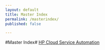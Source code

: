 ```yaml
---
layout: default
title: Master Index
permalink: /masterindex/
published: false

---
```

<!--UNDER REVISION-->
#Master Index#
[HP Cloud Service Automation](/automation/)
<!--
[Connect on the HP Cloud Community Forum](/cloudos/forum/)
[Cloud OS Development](/cloudos/develop/)
[API Quick Start - Introduction](/cloudos/develop/quickstart-intro/)
[Use Case 1: Define &amp; Provision a Topology](/cloudos/develop/quickstart-usecase1/)
[Use Case 2: Deprovision a Topology](/cloudos/develop/quickstart-usecase2/)
[Use Case 3: Title To Be Supplied](/cloudos/develop/quickstart-usecase3/)
[HP Cloud OS Documentation Home](/cloudos/)
[Set Admin Node Prerequisites (Required)](/cloudos/install/admin-node-prerequisites/)
[Advanced Cloud Setup](/cloudos/install/advanced-cloud-setup/)
[Before You Install](/cloudos/install/before-you-install/)
[Complete Admin Node Installation (Required)](/cloudos/install/complete-admin-node-installation/)
[Create a Cloud](/cloudos/install/create-cloud/)
[Customize Network Connections (Optional)](/cloudos/install/customize-network-connections/)
[Customize Network Settings (Required)](/cloudos/install/customize-network-settings/)
[Customize Server Types (Optional)](/cloudos/install/customize-server-types/)
[Deploy Swift](/cloudos/install/deploy-swift/)
[Install Hot Fixes](/cloudos/install/hot-fixes/)
[Install Modules Reference](/cloudos/install/install-modules-reference/)
[Launch the Administration Dashboard](/cloudos/install/launch-admin-dashboard/)
[Check the HP Cloud OS License](/cloudos/install/license/)
[Install &amp; Configure Your Cloud](/cloudos/install/)
[Installation Overview](/cloudos/install/overview/)
[Setup Swift Storage Network (Optional)](/cloudos/install/setup-swift/)
[Updates and Extensions](/cloudos/install/updates-and-extensions/)
[Before You Begin with the Administration Dashboard Help](/cloudos/manage/administration-dashboard/before-you-begin/)
[Getting Started with the Administration Dashboard](/cloudos/manage/administration-dashboard/getting-started/)
[HP Cloud OS Administration Dashboard Help](/cloudos/manage/administration-dashboard/)
[Administration Dashboard Tasks by Role](/cloudos/manage/administration-dashboard/tasks-by-role/)
[Administration Dashboard Tasks by Tab](/cloudos/manage/administration-dashboard/tasks-by-tab/)
[Topology Designs](/cloudos/manage/administration-dashboard/topology-designs/)
[Welcome to the HP Cloud OS Administration Dashboard](/cloudos/manage/administration-dashboard/welcome/)
[Manage your Cloud](/cloudos/manage/)
[Operational Dashboard: Cloud Tab](/cloudos/manage/operational-dashboard/cloud-tab/)
[Operational Dashboard: Environment Tab](/cloudos/manage/operational-dashboard/environment-tab/)
[How the Operational Dashboard Works](/cloudos/manage/operational-dashboard/how-opdash-works/)
[HP Cloud OS Operational Dashboard Help](/cloudos/manage/operational-dashboard/)
[Operational Dashboard: Settings Tab](/cloudos/manage/operational-dashboard/settings-tab/)
[HP Cloud OS Troubleshooting](/cloudos/manage/troubleshooting/)
[HP Cloud OS Utilities](/cloudos/manage/utilities/)
[OpenStack Links](/cloudos/openstack/)
[HP Cloud OS Open Source and Third-Party Software License Agreements](/cloudos/os-3rd-party-license-agreements/)
[Introduction to Cloud Types](/cloudos/prepare/cloudtypes/)
[HP Cloud OS FAQs](/cloudos/prepare/faqs/)
[HP Cloud OS Glossary](/cloudos/prepare/glossary/)
[HP Cloud OS - Get Started](/cloudos/prepare/)
[HP Cloud OS Technical Overview](/cloudos/prepare/overview/)
[HP Cloud OS Release Notes](/cloudos/prepare/releasenotes/)
[HP Cloud OS Support Matrix for Hardware and Software](/cloudos/prepare/supportmatrix/)
[HP Cloud OS Video Tutorials](/cloudos/prepare/videos/)
[Getting Started with HP Cloud OS Compute Service](/cloudos/services/compute/getting-started/)
[How To's with the HP Cloud OS Compute Service](/cloudos/services/compute/howto/)
[HP Cloud OS Compute Service Overview](/cloudos/services/compute/overview/)
[Getting Started with HP Cloud OS Eve Service](/cloudos/services/eve/getting-started/)
[HP Cloud OS Eve Service Overview](/cloudos/services/eve/overview/)
[Getting Started with HP Cloud OS Focus Service](/cloudos/services/focus/getting-started/)
[HP Cloud OS Focus Service Overview](/cloudos/services/focus/overview/)
[Getting Started with HP Cloud OS Identity Service](/cloudos/services/identity/getting-started/)
[How To's with the Identity Service HP Cloud OS Identity Service](/cloudos/services/identity/howto/)
[HP Cloud OS Identity Service Overview](/cloudos/services/identity/overview/)
[Getting Started with HP Cloud OS Image Service](/cloudos/services/imaging/getting-started/)
[How To's with the Network Service HP Cloud OS Imaging Service](/cloudos/services/imaging/howto/)
[HP Cloud OS Image Service Overview](/cloudos/services/imaging/overview/)
[Getting Started with HP Cloud OS Networking Service](/cloudos/services/networking/getting-started/)
[How To's with the Network Service HP Cloud OS Networking Service](/cloudos/services/networking/howto/)
[HP Cloud OS Networking Service Overview](/cloudos/services/networking/overview/)
[Getting Started with HP Cloud OS Object Storage Service](/cloudos/services/object/getting-started/)
[How To's with the HP Cloud OS Object Service](/cloudos/services/object/howto/)
[HP Cloud OS Object Storage Service Overview](/cloudos/services/object/overview/)
[HP Cloud OS Services Overview](/cloudos/services/overview/)
[Getting Started with HP Cloud OS Peer Service](/cloudos/services/peer/getting-started/)
[HP Cloud OS Peer Service Overview](/cloudos/services/peer/overview/)
[Getting Started with HP Cloud OS Telemetry and Reporting Service](/cloudos/services/reporting/getting-started/)
[How To's with the HP Cloud OS Telemetry and Reporting Service](/cloudos/services/reporting/howto/)
[HP Cloud OS Telemetry and Reporting Service Overview](/cloudos/services/reporting/overview/)
[Getting Started with HP Cloud OS Volume Service](/cloudos/services/volume/getting-started/)
[How To's with the Network Service HP Cloud OS Volume Service](/cloudos/services/volume/howto/)
[HP Cloud OS Volume Service Overview](/cloudos/services/volume/overview/)
[HP Cloud OS Value-Add Services](/cloudos/api/services/)
[HP Cloud OS Site Index](/cloudos/siteindex/)
[Test Accordion Script](/cloudos/testjs/)
[HP Helion OpenStack&reg; Open Source and Third-Party Software License Agreements](/helion/openstack/3rd-party-license-agreements/)
[HP Helion OpenStack Edition: VSA Support](/helion/openstack/install/vsa/overview/)
[HP Helion OpenStack&#174; Edition: VSA Support](/helion/openstack/backup.restore/)
[How to use the HP Helion OpenStack&#174; Dashboards](/helion/openstack/dashboard/how-works/)
[HP Helion OpenStack&#174; Log In](/helion/openstack/dashboard/login/)
[HP Helion OpenStack&#174;: Community Software License Terms](/helion/openstack/eula/)
[HP Helion OpenStack&#174; FAQ](/helion/openstack/faq/)
[HP Helion OpenStack&#174; Glossary](/helion/openstack/glossary/)
[HP Helion OpenStack&#174; Documentation Home](/helion/openstack/)
[HP Helion OpenStack&#174; Edition: HP StoreServ (3PAR) Support](/helion/openstack/install/3par/)
[HP Helion OpenStack: Add and Remove Nodes](/helion/openstack/install/add/nodes/)
[HP Helion OpenStack&#174;: DNSaaS Installation and Configuration](/helion/openstack/install/dnsaas/)
[HP Helion OpenStack: Creating an Environment Variables File for Installation](/helion/openstack/install/envars/)
[HP Helion OpenStack&#174; Edition: Deploy vCenter ESX compute proxy](/helion/openstack/install/esx/proxy/)
[HP Helion OpenStack: Installing and Configuring the ESX Hypervisor](/helion/openstack/install/esx/)
[HP Helion OpenStack: Installation and Configuration](/helion/openstack/install/kvm/)
[HP Helion OpenStack: Intergrating LDAP](/helion/openstack/install/ldap/)
[HP Helion OpenStack&#174; Edition: VSA Support](/helion/openstack/install/ntp/)
[HP Helion OpenStack&#174; Installation and Configuration](/helion/openstack/install/overview/)
[HP Helion OpenStack&#174;: Installation and Configuration](/helion/openstack/install/ovsvapp/)
[HP Helion OpenStack&#174; Installation Prerequisites](/helion/openstack/install/prereqs/)
[HP Helion OpenStack&#174; Configuring your Helion network securely](/helion/openstack/install/security/)
[HP Helion OpenStack&#174; Support Matrix](/helion/openstack/support-matrix/)
[HP Helion OpenStack&#174;: Installing Overcloud Controllers on Virtual Machines](/helion/openstack/install/hybrid/)
[HP Helion OpenStack&#174;: Enabling the VLAN Provider Network](/helion/openstack/install/enable/vlan/)
[HP Helion OpenStack&#174; Edition: VSA Support](/helion/openstack/install/vsa/)
[HP Helion OpenStack&#174; Release Notes](/helion/openstack/install/linux/arch/)
[HP Helion OpenStack&#174; Enabling Name Resolution from Tenant VMs in the Overcloud](/helion/openstack/name-resolution/)
[HP Helion OpenStack&#174; Documentation Home](/helion/openstack/maskedIP/)
[HP Helion OpenStack&#174; Related OpenStack Documentation](/helion/openstack/related-links/)
[HP Helion OpenStack&#174; Release Notes](/helion/openstack/release-notes/GA/)
[HP Helion OpenStack&#174; Release Notes](/helion/openstack/release-notes/101/)
[HP Helion OpenStack&#174; Edition: Manage Storage](/helion/openstack/sirius/cli/workflow/)
[HP Helion OpenStack&#174; Installation and Configuration](/helion/openstack/sirius-cli/)
[HP Helion OpenStack&#174; Site Index](/helion/openstack/siteindex/)
[HP Helion OpenStack&#174;: Technical Overview](/helion/openstack/technical-overview/)
[HP Helion OpenStack&#174; Orchestration High Availability Service Overview](/helion/openstack/services/troubleshooting/)
[Undercloud Dashboard: Settings Tab](/helion/openstack/undercloud/admin/settings/)
[HP Helion OpenStack&#174;: Updates and Extension](/helion/openstack/undercloud/admin/updates-and-extension/)
[HP Helion OpenStack&#174; Command Line Interface- EON](/helion/openstack/undercloud/eon/cli/)
[HP Helion OpenStack&#174; Installation and Configuration](/helion/openstack/undercloud/horizon/overview/)
[HP Helion OpenStack: Working with ESX Clusters](/helion/openstack/undercloud/oc/config/esx/)
[HP Helion OpenStack&#174; Edition: Manage Storage](/helion/openstack/undercloud/oc/config/storeserv/)
[HP Helion OpenStack&#174; Edition: Manage Storage](/helion/openstack/undercloud/oc/config/storevirtual/)
[HP Helion OpenStack&#174; Edition: Manage Overcloud COnfiguration](/helion/openstack/undercloud/oc/config/)
[HP Helion OpenStack&reg;: Virtual Environments](/helion/openstack/undercloud/resource/esx/)
[HP Helion OpenStack: Compute Service](/helion/openstack/undercloud/resource/esx/compute/)
[HP Helion OpenStack&#174; Manage Resources](/helion/openstack/undercloud/manage/resources/overview/)
[HP Helion OpenStack&#174; Edition: Manage Storage](/helion/openstack/undercloud/manage/resources/storage/)
[HP Helion OpenStack&#174; Edition: Manage Storage](/helion/openstack/undercloud/storage/storeserv/)
[HP Helion OpenStack&#174; Edition: Manage Storage](/helion/openstack/undercloud/storage/storevirtual/)
[HP Helion OpenStack&#174; Updating the Development-Platform Services](/helion/openstack/update/devplat/101/)
[HP Helion OpenStack&#174; Monitoring the Update](/helion/openstack/update/monitor/101/)
[HP Helion OpenStack&#174; Release Notes](/helion/openstack/update/download/101/)
[HP Helion OpenStack&#174; Updating the Overcloud](/helion/openstack/update/overcloud/101/)
[HP Helion OpenStack&#174; Release Notes](/helion/openstack/update/prereqs/101/)
[HP Helion OpenStack&#174; Release Notes](/helion/openstack/update/seed/101/)
[HP Helion OpenStack&#174; Updating the Undercloud](/helion/openstack/update/undercloud/101/)
[HP Helion OpenStack&#174; Orchestration High Availability Service Overview](/helion/openstack/high-availability/)
[HP Helion OpenStack&#174; Compute Service Overview](/helion/openstack/services/compute/overview/)
[HP Helion OpenStack&#174; DNS as a Service Overview](/helion/openstack/services/dns/overview/)
[HP Helion OpenStack&#174; Orchestration High Availability Service Overview](/helion/openstack/services/dvr/overview/)
[HP Helion OpenStack&#174; EON Overview](/helion/openstack/services/eon/overview/)
[HP Helion OpenStack&#174; Service Overview](/helion/openstack/services/eve/overview/)
[HP Helion OpenStack&#174; Focus Service Overview](/helion/openstack/services/focus/overview/)
[HP Helion OpenStack&#174; Horizon Service Overview](/helion/openstack/services/horizon/overview/)
[HP Helion OpenStack&#174; Identity Service Overview](/helion/openstack/services/identity/overview/)
[HP Helion OpenStack&#174; Image Operation Service Overview](/helion/openstack/services/imaging/overview/)
[HP Helion OpenStack&#174; Ironic Service Overview](/helion/openstack/services/ironic/overview/)
[HP Helion OpenStack&#174; Networking Service Overview](/helion/openstack/services/networking/overview/)
[HP Helion OpenStack&#174; Object Operations Service Overview](/helion/openstack/services/object/overview/)
[HP Helion OpenStack&#174; Pyringos](/helion/openstack/GA1/services/object/pyringos/)
[HP Helion OpenStack&#174; Orchestration Service Overview](/helion/openstack/services/orchestration/overview/)
[HP Helion OpenStack&#174; Services Overview](/helion/openstack/services/overview/)
[HP Helion OpenStack&#174; Telemetry and Reporting Service Overview](/helion/openstack/services/reporting/overview/)
[HP Helion OpenStack&#174; Object Operations Service Overview](/helion/openstack/services/object/overview/scale-out-swift/)
[HP Helion OpenStack&#174; Accessing the Sherpa UI](/helion/openstack/services/sherpa/accessing/)
[HP Helion OpenStack&#174; Compute Sherpa Overview](/helion/openstack/services/sherpa/overview/)
[HP Helion OpenStack&#174; Sirius Service Overview](/helion/openstack/services/sirius/overview/)
[HP Helion OpenStack&#174; Add Disk to Account and Container Ring](/helion/openstack/services/swift/deployment/add-disk-account-container/)
[HP Helion OpenStack&#174; Add Disk to scale-out Object Ring](/helion/openstack/services/swift/deployment/add-disk-scale-out/)
[HP Helion OpenStack&#174; Add Disk to Starter Object Ring](/helion/openstack/services/swift/deployment/add-disk-starter/)
[HP Helion OpenStack&#174; Object Operations Service Overview](/helion/openstack/services/swift/deployment/add-disk-object-node/)
[HP Helion OpenStack&#174; Add New Proxy Node](/helion/openstack/services/swift/deployment/add-proxy-node/)
[HP Helion OpenStack&#174; Object Operations Service Overview](/helion/openstack/services/object/swift/expand-cluster/)
[HP Helion OpenStack&#174; Object Operations Service Overview](/helion/openstack/services/object/swift/health-check/)
[HP Helion OpenStack&#174; Monitor-Replica Status](/helion/openstack/services/object/swift/replica-status/)
[HP Helion OpenStack&#174; Monitor Swift Cluster](/helion/openstack/services/object/swift/Monitor-cluster/)
[HP Helion OpenStack&#174; Monitor Disk Usage](/helion/openstack/services/object/swift/Monitor-disk/)
[HP Helion OpenStack&#174; Object Operations Service Overview](/helion/openstack/services/swift/provision-nodes/)
[HP Helion OpenStack&#174; Object Operations Service Overview](/helion/openstack/services/swift/deployment/remove-existing-disk/)
[HP Helion OpenStack&#174; Object Operations Service Overview](/helion/openstack/services/swift/deployment/remove-proxy-node/)
[HP Helion OpenStack&#174; Object Operations Service Overview](/helion/openstack/services/swift/deployment/remove-scale-out-object-node/)
[HP Helion OpenStack&#174; Object Operations Service Overview](/helion/openstack/services/object/swift/shrink-cluster/)
[HP Helion OpenStack&#174; Deploy Scale-out Swift Node](/helion/openstack/services/swift/deployment-scale-out/)
[HP Helion OpenStack&#174; Object Operations Service Overview](/helion/openstack/services/swift/diagnosis-disk-health/hpssacli/)
[HP Helion OpenStack&#174; TripleO Service Overview](/helion/openstack/services/tripleo/overview/)
[HP Helion OpenStack&#174; Volume Operations Service Overview](/helion/openstack/services/volume/overview/)
[HP Helion OpenStack&reg; Community Open Source and Third-Party Software License Agreements](/helion/community/3rd-party-license-agreements/)
[HP Helion OpenStack&#174; Community Open Source and Third-Party Software License Agreements](/helion/community/community-3rd-party-license-agreements/old/)
[How to use the HP Helion OpenStack&#174; Dashboards](/helion/community/dashboard/how-works/)
[HP Helion OpenStack&#174; Log In](/helion/community/dashboard/login/)
[HP Helion OpenStack&#174; Community Software License Terms](/helion/community/eula/)
[HP Helion OpenStack&#174;: Community FAQ](/helion/community/faq/)
[HP Helion OpenStack&#174; Community Hardware and Software Requirements](/helion/community/hwsw-requirements/)
[HP Helion OpenStack&#174; Community Documentation Home](/helion/community/)
[HP Helion OpenStack&#174; Community Installation and Configuration](/helion/community/install-overview/)
[HP Helion OpenStack&#174; Community Baremetal Installation and Configuration](/helion/community/install/)
[HP Helion OpenStack&#174; Community Virtual Installation and Configuration](/helion/community/install-virtual/)
[HP Helion OpenStack&#174; Community Enabling name resolution from tenant VMs in the overcloud](/helion/community/name-resolution/)
[HP Helion OpenStack&#174; Community Network Architecture and Configuration](/helion/community/network-requirements/)
[HP Helion OpenStack&#174; Community Related Documentation](/helion/community/related-links/)
[HP Helion OpenStack&#174; Community Release Notes](/helion/community/release-notes/)
[How To's with the HP Helion OpenStack&#174; Community Compute Service](/cloudos/community/services/compute/howto/)
[HP Helion OpenStack&#174; Icinga Service](/helion/community/services/icinga/)
[HP Helion OpenStack&#174; Community Site Index](/helion/community/siteindex/)
[HP Helion OpenStack&reg; Community Issues and troubleshooting](/helion/community/troubleshooting/)
[HP Helion OpenStack&reg; Verifying your installation](/helion/community/verify/)
[Quick Start Developer Trial](/helion/devplatform/ALS-developer-trial-quick-start/)
[HP Helion Development Platform Documentation for Application Developers](/helion/devplatform/appdev/)
[Connecting the Database Service with ALS](/helion/devplatform/connectdatabase/)
[Working with the Database Service](/helion/devplatform/databaseservice/)
[Deploying the Application Lifecycle Service](/helion/devplatform/deploy/)
[Using the Eclipse Deployment Plugin](/helion/devplatform/eclipse/)
[HP Helion Development Platform Software License Terms ](/helion/devplatform/eula/)
[HP Helion Development Platform Documentation](/helion/devplatform/)
[HP Helion OpenStack Development Platform Installation](/helion/devplatform/install/)
[Helion Development Platform Installation and Configuration](/helion/devplatform/install/old)
[Working with the Marketplace](/helion/devplatform/marketplace/)
[HP Helion Development Platform Related Documentation](/helion/devplatform/related-topics/)
[HP Helion Development Platform Release Notes](/helion/devplatform/release-notes/)
[HP Helion Development Platform Documentation for IT Ops](/helion/devplatform/sysadmin/)
[Open Source and Third-Party Software License Agreements](/helion/devplatform/3rd-party-license-agreements/)
[Using the Messaging Service with ALS](/helion/devplatform/msgaas/als/)
[Using the Messaging Service](/helion/devplatform/messageservice/)
[HP Helion OpenStack Development Platform Installation](/helion/devplatform/install/commercial/)
[](/als/v1/admin/best-practices/)
[](/als/v1/admin/best-practices/logging-examples/)
[](/als/v1/admin/cluster/autoscaling/)
[](/als/v1/admin/cluster/cloud-init/)
[](/als/v1/admin/cluster/external-db/)
[](/als/v1/admin/cluster/harbor/)
[](/als/v1/admin/cluster/)
[](/als/v1/admin/console/app-store/)
[](/als/v1/admin/console/customize/)
[](/als/v1/admin/console/)
[](/als/v1/admin/)
[](/als/v1/admin/reference/add-service/)
[](/als/v1/admin/reference/architecture/)
[](/als/v1/admin/reference/glossary/)
[](/als/v1/admin/reference/groups/)
[](/als/v1/admin/reference/kato-ref/)
[](/als/v1/admin/reference/known-issues/)
[](/als/v1/admin/reference/troubleshoot/)
[](/als/v1/admin/server/aok/)
[](/als/v1/admin/server/configuration/)
[](/als/v1/admin/server/docker/)
[](/als/v1/admin/server/)
[](/als/v1/admin/server/logging/)
[](/als/v1/admin/server/operations/)
[](/als/v1/admin/server/router/)
[](/als/v1/admin/server/upgrade/)
[](/als/v1/index-2/)
[](/als/v1/)
[](/als/v1/user/client/)
[](/als/v1/user/console/)
[](/als/v1/user/deploy/app-debug/)
[](/als/v1/user/deploy/app-logs/)
[](/als/v1/user/deploy/buildpack/)
[](/als/v1/user/deploy/)
[](/als/v1/user/deploy/languages/clojure/)
[](/als/v1/user/deploy/languages/dotnet/)
[](/als/v1/user/deploy/languages/dotnet/authentication/)
[](/als/v1/user/deploy/languages/dotnet/getstarted/)
[](/als/v1/user/deploy/languages/dotnet/objectstore/)
[](/als/v1/user/deploy/languages/eclipse/)
[](/als/v1/user/deploy/languages/go/)
[](/als/v1/user/deploy/languages/java/frameworks)
[](/als/v1/user/deploy/languages/java/)
[](/als/v1/user/deploy/languages/java/authentication/)
[](/als/v1/user/deploy/languages/javascript/)
[](/als/v1/user/deploy/languages/javascript/authentication/)
[](/als/v1/user/deploy/languages/javascript/getstarted/)
[](/als/v1/user/deploy/languages/javascript/objectstore/)
[](/als/v1/user/deploy/languages/node/)
[](/als/v1/user/deploy/languages/perl/catalyst/)
[](/als/v1/user/deploy/languages/perl/cgiapppsgi/)
[](/als/v1/user/deploy/languages/perl/dancer/)
[](/als/v1/user/deploy/languages/perl/)
[](/als/v1/user/deploy/languages/perl/mason/)
[](/als/v1/user/deploy/languages/perl/mojo/)
[](/als/v1/user/deploy/languages/perl/perlcgi/)
[](/als/v1/user/deploy/languages/php/)
[](/als/v1/user/deploy/languages/php/authentication/)
[](/als/v1/user/deploy/languages/php/objectstore/)
[](/als/v1/user/deploy/languages/powershell/)
[](/als/v1/user/deploy/languages/python/django/)
[Developing In Python>](/als/v1/user/deploy/languages/python/)
[](/als/v1/user/deploy/languages/ruby/)
[](/als/v1/user/deploy/languages/ruby/getstarted/)
[](/als/v1/user/deploy/languages/ruby/objectstore/)
[](/als/v1/user/deploy/languages/ruby/compute/)
[](/als/v1/user/deploy/languages/ruby/connect/)
[](/als/v1/user/deploy/languages/ruby/install/)
[](/als/v1/user/deploy/manifestyml/)
[](/als/v1/user/deploy/newrelic/)
[](/als/v1/user/deploy/orgs-spaces/)
[](/als/v1/user/deploy/other-frameworks/)
[](/als/v1/user/deploy/stackatoyml/)
[](/als/v1/user/)
[](/als/v1/user/quick-start/)
[](/als/v1/user/reference/api/)
[Application Lifecycle Service Client Command Reference](/als/v1/user/reference/client-ref/)
[](/als/v1/user/reference/environment/)
[](/als/v1/user/reference/glossary/)
[](/als/v1/user/reference/troubleshoot/)
[](/als/v1/user/services/data-services/)
[](/als/v1/user/services/filesystem/)
[](/als/v1/user/services/memcached/)
[](/als/v1/user/services/port-service/)
[](/als/v1/user/services/user-provided/)
[HP Helion Development Platform Java Database Sample](/helion/devplatform/workbook/database/java/)
[HP Helion Development Platform Node Database Sample](/helion/devplatform/workbook/database/node/)
[HP Helion Development Platform PHP Database Sample](/helion/devplatform/workbook/database/php/)
[HP Helion Development Platform Java Hello World Sample](/helion/devplatform/workbook/helloworld/java/)
[HP Helion Development Platform Node Hello World Sample](/helion/devplatform/workbook/helloworld/node/)
[HP Helion Development Platform PHP Hello World Sample](/helion/devplatform/workbook/helloworld/php/)
[HP Helion Development Platform Java Messaging Sample](/helion/devplatform/workbook/messaging/java/)
[HP Helion Development Platform Node Messaging Sample](/helion/devplatform/workbook/messaging/node/)
[HP Helion Development Platform PHP Messaging Sample](/helion/devplatform/workbook/messaging/php/)
[Connect on the HP Cloud Community Forum](/cloudos/moonshot/community/)
[HP Cloud OS for Moonshot Development](/cloudos/moonshot/develop/)
[API Quick Start - Introduction](/cloudos/moonshot/develop/quickstart-intro/)
[HP Cloud OS for Moonshot](/cloudos/moonshot/)
[Set Admin Node Prerequisites](/cloudos/moonshot/install/admin-node-prerequisites/)
[Advanced Cloud Setup](/cloudos/moonshot/install/advanced-cloud-setup/)
[Important Tasks Before You Install](/cloudos/moonshot/install/before-you-install/)
[Complete Admin Node Installation](/cloudos/moonshot/install/complete-admin-node-installation/)
[Manage Nodes and Create a Cloud](/cloudos/moonshot/install/create-cloud/)
[Create Compute Regions](/cloudos/moonshot/install/create-compute-regions/)
[Customize Networks](/cloudos/moonshot/install/customize-networks/)
[Customize User Settings](/cloudos/moonshot/install/customize-user-settings/)
[Install Modules Reference](/cloudos/moonshot/install/install-modules-reference/)
[Launch Administration Dashboard for Post-Deployment Tasks](/cloudos/moonshot/install/launch-admin-dashboard/)
[Enter or Update your License Key](/cloudos/moonshot/install/license-poetic/)
[Enter or Update your License Key](/cloudos/moonshot/install/license/)
[Install &amp; Configure Your Cloud](/cloudos/moonshot/install/)
[Installation Overview](/cloudos/moonshot/install/overview/)
[Install and Set Up the Admin Node](/cloudos/moonshot/install/install-setup-admin-node/)
[View Updates and Extensions](/cloudos/moonshot/install/updates-and-extensions/)
[View Connection Settings](/cloudos/moonshot/install/view-connection-settings/)
[HP Cloud OS for Moonshot: Administration Dashboard](/cloudos/moonshot/manage/administration-dashboard/project-images/)
[HP Cloud OS for Moonshot: Administration Dashboard](/cloudos/moonshot/manage/administration-dashboard/project-instances/)
[HP Cloud OS for Moonshot: Administration Dashboard](/cloudos/moonshot/manage/administration-dashboard/manage-access-and-security/)
[Before You Begin with the Administration Dashboard Help](/cloudos/moonshot/manage/administration-dashboard/before-you-begin/)
[HP Cloud OS for Moonshot: Administration Dashboard](/cloudos/moonshot/manage/administration-dashboard/cloud-images/)
[HP Cloud OS for Moonshot: Administration Dashboard](/cloudos/moonshot/manage/administration-dashboard/cloud-projects/)
[HP Cloud OS for Moonshot: Administration Dashboard](/cloudos/moonshot/manage/administration-dashboard/cloud-roles/)
[HP Cloud OS for Moonshot: Administration Dashboard](/cloudos/moonshot/manage/administration-dashboard/cloud-users/)
[HP Cloud OS for Moonshot: Administration Dashboard](/cloudos/moonshot/manage/administration-dashboard/deployment-profiles/)
[HP Cloud OS for Moonshot: Administration Dashboard](/cloudos/moonshot/manage/administration-dashboard/getting-started/)
[HP Cloud OS for Moonshot: Administration Dashboard](/cloudos/moonshot/manage/administration-dashboard/manage-moonshot-chasssis-tab/)
[HP Cloud OS for Moonshot Administration Dashboard Help](/cloudos/moonshot/manage/administration-dashboard/)
[HP Cloud OS for Moonshot: Administration Dashboard](/cloudos/moonshot/manage/administration-dashboard/project-networks/)
[HP Cloud OS for Moonshot: Administration Dashboard](/cloudos/moonshot/manage/administration-dashboard/region-flavors/)
[HP Cloud OS for Moonshot: Administration Dashboard](/cloudos/moonshot/manage/administration-dashboard/region-images/)
[HP Cloud OS for Moonshot: Administration Dashboard](/cloudos/moonshot/manage/administration-dashboard/region-instances/)
[HP Cloud OS for Moonshot: Administration Dashboard](/cloudos/moonshot/manage/administration-dashboard/region-networks/)
[HP Cloud OS for Moonshot: Administration Dashboard](/cloudos/moonshot/manage/administration-dashboard/resource-pools/)
[HP Cloud OS for Moonshot: Administration Dashboard](/cloudos/moonshot/manage/administration-dashboard/running-topologies/)
[HP Cloud OS for Moonshot: Administration Dashboard](/cloudos/moonshot/manage/administration-dashboard/setting-tab/)
[HP Cloud OS for Moonshot: Administration Dashboard](/cloudos/moonshot/manage/administration-dashboard/tasks-by-role/)
[Administration Dashboard Tasks by Tab](/cloudos/moonshot/manage/administration-dashboard/tasks-by-tab/)
[HP Cloud OS for Moonshot: Administration Dashboard](/cloudos/moonshot/manage/administration-dashboard/topology-designs/)
[HP Cloud OS for Moonshot: Administration Dashboard](/cloudos/moonshot/manage/administration-dashboard/manage-updates-extensions/)
[Welcome to the HP Cloud OS for Moonshot Administration Dashboard](/cloudos/moonshot/manage/administration-dashboard/welcome/)
[HP Cloud OS for Moonshot: Administration Dashboard](/cloudos/moonshot/manage/administration-dashboard/working-with-cloud-tab/)
[HP Cloud OS for Moonshot: Administration Dashboard](/cloudos/moonshot/manage/administration-dashboard/working-with-project-tab/)
[HP Cloud OS for Moonshot: Administration Dashboard](/cloudos/moonshot/manage/administration-dashboard/working-with-region-tab/)
[HP Cloud OS for Moonshot: Administration Dashboard](/cloudos/moonshot/manage/administration-dashboard/workloads/)
[HP Cloud OS for Moonshot: Backup and Restore](/cloudos/moonshot/manage/backup-process/)
[HP Cloud OS for Moonshot: Building Images](/cloudos/moonshot/manage/image-builder/)
[Manage your Cloud](/cloudos/moonshot/manage/)
[Operational Dashboard: Cloud Tab](/cloudos/moonshot/manage/operational-dashboard/cloud-tab/)
[Operational Dashboard: Environment Tab](/cloudos/moonshot/manage/operational-dashboard/environment-tab/)
[How the Operational Dashboard Works](/cloudos/moonshot/manage/operational-dashboard/how-opdash-works/)
[HP Cloud OS for Moonshot Operational Dashboard Help](/cloudos/moonshot/manage/operational-dashboard/)
[Operational Dashboard: Settings Tab](/cloudos/moonshot/manage/operational-dashboard/settings-tab/)
[HP Cloud OS for Moonshot Troubleshooting](/cloudos/moonshot/manage/troubleshooting/)
[HP Cloud OS for Moonshot Utilities](/cloudos/moonshot/manage/utilities/)
[HP Cloud OS for Moonshot Open Source and Third-Party Software License Agreements](/cloudos/moonshot/os-3rd-party-license-agreements/)
[HP Cloud OS for Moonshot FAQs](/cloudos/moonshot/prepare/faqs/)
[HP Cloud OS for Moonshot Glossary](/cloudos/moonshot/prepare/glossary/)
[HP Cloud OS for Moonshot - Get Started](/cloudos/moonshot/prepare/)
[How to order and license HP Cloud OS for Moonshot](/cloudos/moonshot/prepare/order-license/)
[HP Cloud OS for Moonshot Technical Overview](/cloudos/moonshot/prepare/overview/)
[HP Cloud OS for Moonshot for Moonshot Patch Notes](/cloudos/moonshot/prepare/patchnotes-two/)
[HP Cloud OS for Moonshot for Moonshot Patch Notes](/cloudos/moonshot/prepare/patchnotes/)
[HP Cloud OS for Moonshot for Moonshot Release Notes](/cloudos/moonshot/prepare/releasenotes/)
[HP Cloud OS for Moonshot: Support Matrix](/cloudos/moonshot/prepare/supportmatrix/)
[HP Cloud OS for Moonshot Video Tutorials](/cloudos/moonshot/prepare/videos/)
[Related Topics](/cloudos/moonshot/related-topics/)
[HP Cloud OS for Moonshot Site Index](/cloudos/moonshot/siteindex/)
[HP Helion Public Cloud aPaaS overview](/apaas/)
[Copyright for HP Helion Public Cloud APIs](/publiccloud/api/copyright/)
[HP Helion Public Cloud APIs](/publiccloud/api/)
[HP Helion Public Cloud CDN ](/publiccloud/api/CDN/)
[HP Helion Public Cloud Block Storage API](/publiccloud/api/block-storage/)
[HP Helion Public Cloud Relational Database API Reference](/publiccloud/api/dbaas/)
[HP Helion Public Cloud DNS API](/publiccloud/api/dns/)
[HP Helion Public Cloud Image Service API Reference](/publiccloud/api/image/)
[Identity Services Admin API](/api/v13/identity/admin/)
[HP Helion Public Cloud Identity Services API](/publiccloud/api/identity/)
[HP Helion Public Cloud LBaaS API](/publiccloud/api/lbaas/)
[HP Helion Public Cloud Monitoring API](/publiccloud/api/monitoring/)
[HP Helion Public Cloud Networking Service API Specifications ](/publiccloud/api/networking/)
[HP Helion Public Cloud Compute Service API Reference](/publiccloud/api/compute/)
[HP Helion Public Cloud Object Storage API](/publiccloud/api/object-storage/)
[HP Helion Public Cloud: Binding Support](/publiccloud/bindings/)
[HP Helion Public Cloud Block Storage Overview](/publiccloud/block-storage/)
[HP Helion Public Cloud CDN](/publiccloud/cdn/)
[HP Helion Public Cloud CLI](/publiccloud/cli/)
[HP Helion Public Cloud Python Nova Client](/publiccloud/cli/openstack/)
[HP Helion Public Cloud CLI Software for Windows PowerShell Block Storage Examples](/publiccloud/cli/windows/block-storage/)
[HP Helion Public Cloud CLI Software for Windows PowerShell Non-Service Specific Commands](/publiccloud/cli/windows/commands/)
[HP Helion Public Cloud CLI Software for Windows PowerShell Compute Examples](/publiccloud/cli/windows/compute/)
[HP Helion Public Cloud CLI Software for Windows PowerShell Object Storage Examples](/publiccloud/cli/windows/containers-and-folders/)
[HP Helion Public Cloud CLI Software for Windows PowerShell: Folder Operations](/publiccloud/cli/windows/folder-operations/)
[HP Helion Public Cloud CLI Software for Windows PowerShell: Getting Help](/publiccloud/cli/windows/help/)
[HP Helion Public Cloud CLI Software for Windows PowerShell Installation](/publiccloud/cli/windows/installation/)
[HP Helion Public Cloud CLI Software for Windows PowerShell](/publiccloud/cli/windows/)
[HP Helion Public Cloud CLI Software for Windows PowerShell: Working with Meta-Data](/publiccloud/cli/windows/metadata/)
[HP Helion Public Cloud CLI Software for Windows PowerShell: Misc-features](/publiccloud/cli/windows/misc/)
[HP Helion Public Cloud CLI Software for Windows PowerShell Command Line Reference](/publiccloud/cli/windows/reference/)
[Release Notes for the HP Helion Public Cloud CLI Software for Windows PowerShell](/publiccloud/cli/windows/release-notes/)
[HP Helion Public Cloud CLI Software for Windows PowerShell Command Line Reference](/publiccloud/cli/old/windows/reference/)
[HP Helion Public Cloud Compute Overview](/publiccloud/compute/)
[HP Helion Public Cloud Relational Database Overview](/publiccloud/dbaas/)
[Using HP Helion Public Cloud Relational Database](/publiccloud/dbaas/tutorial/introduction/)
[HP Helion Public Cloud DNS Overview](/publiccloud/dns/)
[HP Helion Public Cloud Software Downloads](/publiccloud/downloads/)
[Glossary of HP Helion Public Cloud Terms](/publiccloud/glossary/)
[HP Helion Public Cloud Console: Getting Started](/publiccloud/hpcloudconsole/)
[What's New with the HP Helion Public Cloud Console](/publiccloud/whats_new_with_HP_Cloud_Console/)
[HP Helion Public Cloud Identity Service Overview](/publiccloud/identity/)
[HP Helion Public Cloud LBaaS Overview](/publiccloud/lbaas/)
[HP Helion Public Cloud Monitoring Overview](/publiccloud/maas/)
[HP Helion Public Cloud Object Storage Overview](/publiccloud/object-storage/)
[An Introduction To Using CDN With Object Storage](/publiccloud/object-storage/tutorial/introduction/)
[HP Helion Public Cloud Networking: Quick Start Guide](/publiccloud/compute/teamcity/)
[HP Helion Public Cloud Overview](/publiccloud/overview/)
[HP Helion Public Cloud RDB Overview](/publiccloud/rdb/)
[HP Helion Public Cloud Release Notes](/publiccloud/release-notes/)
[HP Helion Public Cloud services](/publiccloud/services/)
[HP Helion Public Cloud Website Overview](/publiccloud/site-overview/)
[HP Helion Public Cloud Documentation Site Map](/publiccloud/sitemap/)
[Bulk Import Service for Object Storage and Block Storage FAQ](/publiccloud/object-storage/bulk-importFAQ/)
[HP Helion Public Cloud: Upload and Make Public a Partner Image](/publiccloud/upload-publish-partner-images135/)
[HP Helion Public Cloud Networking: VPN multi-site configuration guide](/publiccloud/compute/vpn-multisite/)
[HP Helion Public Cloud Networking: VPN setup quick start guide](/publiccloud/compute/vpn-quickstart/)
-->